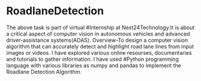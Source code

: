 # RoadlaneDetection
The above task is part of virtual #Internship at Next24Technology.It is about a critical aspect of computer vision in autonomous vehicles and advanced driver-assistance systems(ADAS).
Overview-To design a computer vision algorithm that can accurately detect and highlight road lane lines from input images or videos.
I have explored various online resourses, documentaries and tutorials to gather information.
I have used #Python programming language with various libraries as numpy and pandas to implement the Roadlane Detection Algorithm. 
